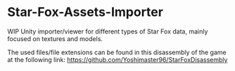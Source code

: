 # Star-Fox-Assets-Importer

WIP Unity importer/viewer for different types of Star Fox data, mainly focused on textures and models.

The used files/file extensions can be found in this disassembly of the game at the following link: https://github.com/Yoshimaster96/StarFoxDisassembly

